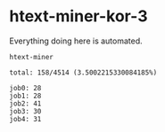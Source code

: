 # htext-miner-kor-3

Everything doing here is automated.

```
htext-miner

total: 158/4514 (3.5002215330084185%)

job0: 28
job1: 28
job2: 41
job3: 30
job4: 31
```